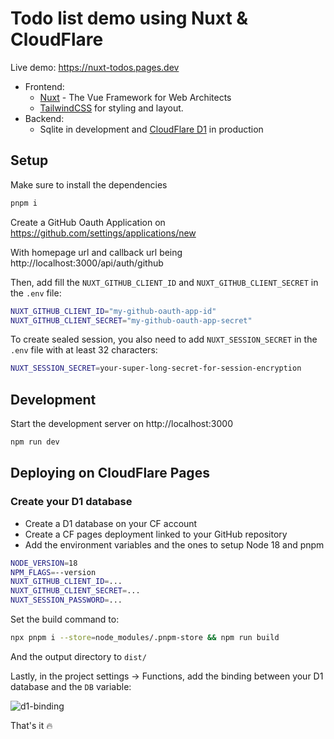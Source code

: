 # Todo list demo using Nuxt & CloudFlare

Live demo: https://nuxt-todos.pages.dev

- Frontend:
  - [Nuxt](https://nuxt.com/) - The Vue Framework for Web Architects
  - [TailwindCSS](https://tailwindcss.com/) for styling and layout.
- Backend:
  - Sqlite in development and [CloudFlare D1](https://developers.cloudflare.com/d1/) in production

## Setup

Make sure to install the dependencies

```bash
pnpm i
```

Create a GitHub Oauth Application on https://github.com/settings/applications/new

With homepage url and callback url being http://localhost:3000/api/auth/github

Then, add fill the `NUXT_GITHUB_CLIENT_ID` and `NUXT_GITHUB_CLIENT_SECRET` in the `.env` file:

```bash
NUXT_GITHUB_CLIENT_ID="my-github-oauth-app-id"
NUXT_GITHUB_CLIENT_SECRET="my-github-oauth-app-secret"
```

To create sealed session, you also need to add `NUXT_SESSION_SECRET` in the `.env` file with at least 32 characters:

```bash
NUXT_SESSION_SECRET=your-super-long-secret-for-session-encryption
```

## Development

Start the development server on http://localhost:3000

```bash
npm run dev
```

## Deploying on CloudFlare Pages

### Create your D1 database

- Create a D1 database on your CF account
- Create a CF pages deployment linked to your GitHub repository
- Add the environment variables and the ones to setup Node 18 and pnpm

```bash
NODE_VERSION=18
NPM_FLAGS=--version
NUXT_GITHUB_CLIENT_ID=...
NUXT_GITHUB_CLIENT_SECRET=...
NUXT_SESSION_PASSWORD=...
```

Set the build command to:

```bash
npx pnpm i --store=node_modules/.pnpm-store && npm run build
```

And the output directory to `dist/`

Lastly, in the project settings -> Functions, add the binding between your D1 database and the `DB` variable:

![d1-binding](https://user-images.githubusercontent.com/904724/236021974-d77dfda6-4eb7-4094-ae36-479be73ec35f.png)

That's it :fire: